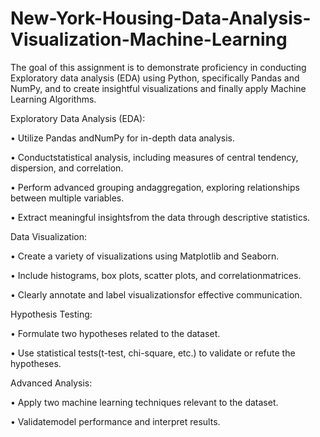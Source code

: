 # New-York-Housing-Data-Analysis-Visualization-Machine-Learning

The goal of this assignment is to demonstrate proficiency in conducting Exploratory data analysis (EDA) using Python, 
specifically Pandas and NumPy, and to create insightful visualizations and finally apply Machine Learning Algorithms.

Exploratory Data Analysis (EDA):

• Utilize Pandas andNumPy for in-depth data analysis.

• Conductstatistical analysis, including measures of central tendency, dispersion, and correlation.

• Perform advanced grouping andaggregation, exploring relationships between multiple variables.

• Extract meaningful insightsfrom the data through descriptive statistics.

Data Visualization:

• Create a variety of visualizations using Matplotlib and Seaborn.

• Include histograms, box plots, scatter plots, and correlationmatrices.

• Clearly annotate and label visualizationsfor effective communication.

Hypothesis Testing:

• Formulate two hypotheses related to the dataset.

• Use statistical tests(t-test, chi-square, etc.) to validate or refute the hypotheses.

Advanced Analysis:

• Apply two machine learning techniques relevant to the dataset.

• Validatemodel performance and interpret results.
